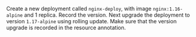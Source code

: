Create a new deployment called `nginx-deploy`, with image `nginx:1.16-alpine` and 1 replica. Record the version. Next upgrade the deployment to version `1.17-alpine` using rolling update. Make sure that the version upgrade is recorded in the resource annotation.

